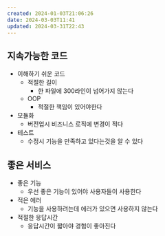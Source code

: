 ```yaml
---
created: 2024-01-03T21:06:26
date: 2024-03-03T11:41
updated: 2024-03-31T22:43
---
```

## 지속가능한 코드
- 이해하기 쉬운 코드
	- 적절한 길이
		- 한 파일에 300라인이 넘어가지 않는다
	- OOP
		- 적절한 책임이 있어야한다
- 모듈화
	- 버전업시 비즈니스 로직에 변경이 적다
- 테스트
	- 수정시 기능을 만족하고 있다는것을 알 수 있다


## 좋은 서비스
- 좋은 기능
	- 우선 좋은 기능이 있어야 사용자들이 사용한다
- 적은 에러
	- 기능을 사용하려는데 에러가 있으면 사용하지 않는다
- 적절한 응답시간
	- 응답시간이 짧아야 경험이 좋아진다